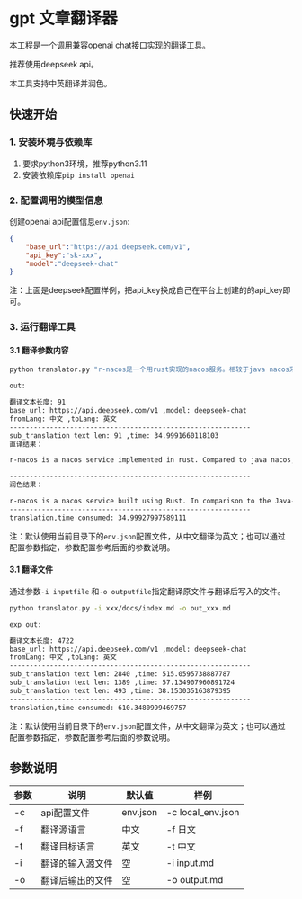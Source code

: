 # gpt 文章翻译器

本工程是一个调用兼容openai chat接口实现的翻译工具。

推荐使用deepseek api。

本工具支持中英翻译并润色。


## 快速开始

### 1. 安装环境与依赖库

1. 要求python3环境，推荐python3.11
2. 安装依赖库`pip install openai`


### 2. 配置调用的模型信息


创建openai api配置信息`env.json`:


```json
{
    "base_url":"https://api.deepseek.com/v1",
    "api_key":"sk-xxx",
    "model":"deepseek-chat"
}
```

注：上面是deepseek配置样例，把api_key换成自己在平台上创建的的api_key即可。

### 3. 运行翻译工具

#### 3.1 翻译参数内容

```sh
python translator.py "r-nacos是一个用rust实现的nacos服务。相较于java nacos来 说，是一个提供相同功能，启动更快、占用系统资源更小（初始内存小于10M）、性能更高、运行更稳定的服务。"

out:

翻译文本长度: 91
base_url: https://api.deepseek.com/v1 ,model: deepseek-chat
fromLang: 中文 ,toLang: 英文
------------------------------------------------------------
sub_translation text len: 91 ,time: 34.9991660118103
直译结果：

r-nacos is a nacos service implemented in rust. Compared to java nacos, it is a service that provides the same functions, starts faster, occupies less system resources (initial memory less than 10M), has higher performance, and runs more stably.

------------------------------------------------------------
润色结果：

r-nacos is a nacos service built using Rust. In comparison to the Java-based nacos, it offers identical functionalities but with faster startup times, lower system resource usage (initial memory under 10M), superior performance, and enhanced operational stability.
------------------------------------------------------------
translation,time consumed: 34.99927997589111

```

注：默认使用当前目录下的`env.json`配置文件，从中文翻译为英文；也可以通过配置参数指定，参数配置参考后面的参数说明。


#### 3.1 翻译文件

通过参数`-i inputfile` 和`-o outputfile`指定翻译原文件与翻译后写入的文件。


```sh
python translator.py -i xxx/docs/index.md -o out_xxx.md

exp out:

翻译文本长度: 4722
base_url: https://api.deepseek.com/v1 ,model: deepseek-chat
fromLang: 中文 ,toLang: 英文
------------------------------------------------------------
sub_translation text len: 2840 ,time: 515.0595738887787
sub_translation text len: 1389 ,time: 57.134907960891724
sub_translation text len: 493 ,time: 38.153035163879395
------------------------------------------------------------
translation,time consumed: 610.3480999469757

```

注：默认使用当前目录下的`env.json`配置文件，从中文翻译为英文；也可以通过配置参数指定，参数配置参考后面的参数说明。

## 参数说明


|参数|说明|默认值|样例|
|--|--|--|--|
|-c|api配置文件|env.json|-c local_env.json|
|-f|翻译源语言|中文|-f 日文|
|-t|翻译目标语言|英文|-t 中文|
|-i|翻译的输入源文件|空|-i input.md|
|-o|翻译后输出的文件|空|-o output.md|


